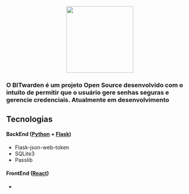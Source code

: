 

<h1 align=center>
<img height="180em" src="https://github.com/IcaroM-CdC/Password-generator/blob/master/web/src/assets/Bitwarden.png" />
</h1>

<div>

### O BITwarden é um projeto **Open Source** desenvolvido com o intuito de permitir que o usuário gere senhas seguras e gerencie credenciais. Atualmente em desenvolvimento

</div>


<div align=left>
  

## Tecnologias

#### BackEnd ([Python](https://www.python.org/) + [Flask](https://flask.palletsprojects.com/en/1.1.x/))

- Flask-json-web-token
- SQLite3
- Passlib

#### FrontEnd ([React](https://github.com/facebook/react))

- 
<div/>
